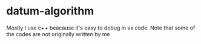 # datum-algorithm
Mostly I use c++ beacause it's easy to debug in vs code. Note that some of the codes are not originally written by me
